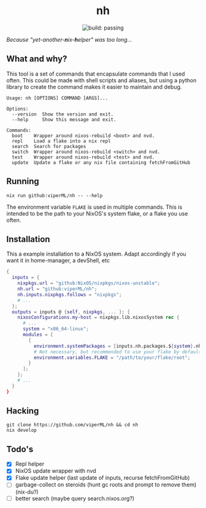 <h1 align="center">nh</h1>

<p align="center">
  <img
    alt="build: passing"
    src="https://img.shields.io/github/workflow/status/viperML/nh/build"
  >
  </a>
</p>

_Because "yet-another-**n**ix-**h**elper" was too long..._

## What and why?

This tool is a set of commands that encapsulate commands that I used often.
This could be made with shell scripts and aliases, but using a python library to create the command makes it easier to maintain and debug.
```
Usage: nh [OPTIONS] COMMAND [ARGS]...

Options:
  --version  Show the version and exit.
  --help     Show this message and exit.

Commands:
  boot    Wrapper around nixos-rebuild <boot> and nvd.
  repl    Load a flake into a nix repl
  search  Search for packages
  switch  Wrapper around nixos-rebuild <switch> and nvd.
  test    Wrapper around nixos-rebuild <test> and nvd.
  update  Update a flake or any nix file containing fetchFromGitHub
```
## Running

```console
nix run github:viperML/nh -- --help
```

The environment variable `FLAKE` is used in multiple commands. This is intended to be the path to your NixOS's system flake, or a flake you use often.

## Installation

This a example installation to a NixOS system. Adapt accordingly if you want it in home-manager, a devShell, etc

```nix
{
  inputs = {
    nixpkgs.url = "github:NixOS/nixpkgs/nixos-unstable";
    nh.url = "github:viperML/nh";
    nh.inputs.nixpkgs.follows = "nixpkgs";
    # ...
  };
  outputs = inputs @ {self, nixpkgs, ... }: {
    nixosConfigurations.my-host = nixpkgs.lib.nixosSystem rec {
      # ...
      system = "x86_64-linux";
      modules = [
        {
          environment.systemPackages = [inputs.nh.packages.${system}.nh];
          # Not necessary, but recommended to use your flake by default
          environment.variables.FLAKE = "/path/to/your/flake/root";
        }
      ];
    };
    # ...
  }
}
```

## Hacking

```console
git clone https://github.com/viperML/nh && cd nh
nix develop
```

## Todo's

- [x] Repl helper
- [x] NixOS update wrapper with nvd
- [x] Flake update helper (last update of inputs, recurse fetchFromGitHub)
- [ ] garbage-collect on steroids (hunt gc roots and prompt to remove them) (nix-du?)
- [ ] better search (maybe query search.nixos.org?)
